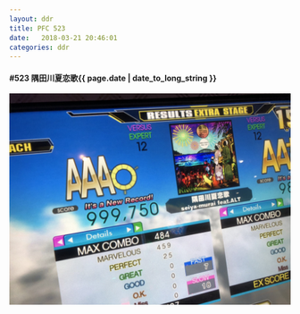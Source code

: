 ```yaml
---
layout: ddr
title: PFC 523
date:   2018-03-21 20:46:01
categories: ddr
---
```


#### **#523** 隅田川夏恋歌<span class="pull-right">{{ page.date | date_to_long_string }}</span>
![](/images/pfc/523_隅田川夏恋歌.jpg)
